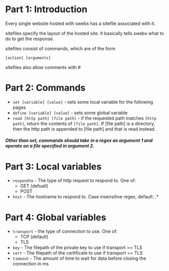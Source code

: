 # Part 1: Introduction
Every single website hosted with swebs has a sitefile associated with it.

sitefiles specify the layout of the hosted site. It basically tells swebs what to do to get the response.

sitefiles consist of commands, which are of the form

```[action] [arguments]```

sitefiles also allow comments with #

# Part 2: Commands

* ```set [variable] [value]``` - sets some local variable for the following pages
* ```define [variable] [value]``` - sets some global variable
* ```read [http path] [file path]``` - if the requested path matches ```[http path]```, return the contents of ```[file path]```. If [file path] is a directory, then the http path is appended to [file path] and that is read instead.

##### Other than set, commands should take in a regex as argument 1 and operate on a file specified in argument 2.

# Part 3: Local variables

* ```respondto``` - The type of http request to respond to. One of:
	* GET (defualt)
	* POST
* ```host``` - The hostname to respond to. Case insensitive regex, default: .*

# Part 4: Global variables

* ```transport``` - the type of connection to use. One of:
	* TCP (default)
	* TLS
* ```key``` - The filepath of the private key to use if transport == TLS
* ```cert``` - The filepath of the certificate to use if transport == TLS
* ```timeout``` - The amount of time to wait for data before closing the connection in ms
